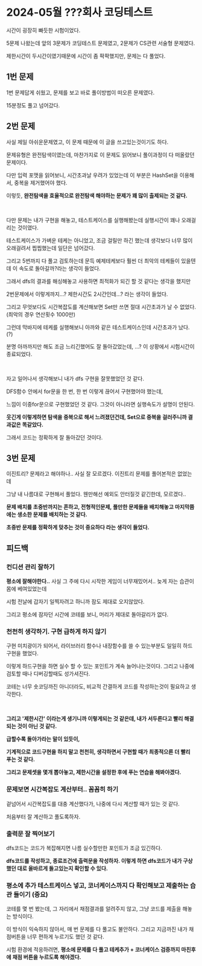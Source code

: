 # 2024-05월 ???회사 코딩테스트

시간이 굉장히 빠듯한 시험이었다. 

5문제 나왔는데 앞의 3문제가 코딩테스트 문제였고, 2문제가 CS관련 서술형 문제였다. 

제한시간이 두시간이였기때문에 시간이 좀 팍팍했지만, 문제는 다 풀었다.

## 1번 문제

1번 문제답게 쉬웠고, 문제를 보고 바로 풀이방법이 떠오른 문제였다. 

15분정도 풀고 넘어갔다.

## 2번 문제

사실 제일 아쉬운문제였고, 이 문제 때문에 이 글을 쓰고있는것이기도 하다.

문제유형은 완전탐색이였는데, 마찬가지로 이 문제도 읽어보니 풀이과정이 다 떠올랐던 문제이다.

다만 입력 포맷을 읽어보니, 시간초과날 우려가 있었는데 이 부분은 HashSet을 이용해서, 중복을 제거했어야 했다.

이렇듯, **완전탐색을 효율적으로 완전탐색 해야하는 문제가 꽤 많이 출제되는 것 같다.**

<br>

다만 문제는 내가 구현을 해놓고, 테스트케이스를 실행해봤는데 실행시간이 꽤나 오래걸리는 것이였다.

테스트케이스가 가벼운 테케는 아니었고, 조금 걸릴만 하긴 했는데 생각보다 너무 많이 오래걸려서 찝찝했는데 일단은 넘어갔다.

그리고 5번까지 다 풀고 검토하는데 문득 예제테케보다 훨씬 더 최악의 테케들이 있을텐데 이 속도로 돌아갈까?라는 생각이 들었다.

그래서 dfs의 결과를 해싱해놓고 사용하면 최적화가 되긴 할 것 같다는 생각을 했지만

2번문제에서 이렇게까지...? 제한시간도 2시간인데...? 라는 생각이 들었다.

그리고 무엇보다도 시간복잡도를 계산해보면 Set만 쓰면 절대 시간초과가 날 수 없었다. (최악의 경우 연산횟수 1000만)

그런데 막바지에 테케를 실행해보니 아까와 같은 테스트케이스인데 시간초과가 났다. (?)

분명 아까까지만 해도 조금 느리긴했어도 잘 돌아갔었는데, ...? 이 상황에서 시험시간이 종료되었다.

<br>

자고 일어나서 생각해보니 내가 dfs 구현을 잘못했었던 것 같다. 

DFS함수 안에서 for문을 한 번, 한 번 이렇게 끊어서 구현했어야 했는데,

느낌이 이중for문으로 구현했었던 것 같다. 그것이 아니라면 실행속도가 설명이 안된다.

**웃긴게 이렇게하면 탐색을 중복으로 해서 느려졌던건데, Set으로 중복을 걸러주니까 결과값은 똑같았다.**

그래서 코드는 정확하게 잘 돌아갔던 것이다.



## 3번 문제

이진트리? 문제라고 해야하나.. 사실 잘 모르겠다. 이진트리 문제를 풀어본적은 없었는데

그냥 내 나름대로 구현해서 풀었다. 웬만해선 예외도 안터질것 같긴한데, 모르겠다..

**문제 배치를 초중반까지는 흔하고, 전형적인문제, 풀만한 문제들을 배치해놓고 마지막쯤에는 생소한 문제를 배치하는 것 같다.**

**초중반 문제를 정확하게 맞추는 것이 중요하다 라는 생각이 들었다.**

## 피드백

### 컨디션 관리 잘하기

**평소에 잘해야한다..** 사실 그 주에 다시 시작한 게임이 너무재밌어서.. 늦게 자는 습관이 몸에 베여있었는데

시험 전날에 갑자기 일찍자려고 하니까 잠도 제대로 오지않았다. 

그리고 평소에 잠자던 시간에 코테를 보니, 머리가 제대로 돌아갈리가 없다.

### 천천히 생각하기. 구현 급하게 하지 않기

구현 미치광이가 되어서, 라이브러리 함수나 내장함수를 쓸 수 있는부분도 일일히 하드구현을 했었다. 

이렇게 하드구현을 하면 실수 할 수 있는 포인트가 계속 늘어나는것이다. 그리고 나중에 검토할 때나 디버깅할때도 성가셔진다.

코테는 너무 숏코딩까진 아니더라도, 비교적 간결하게 코드를 작성하는것이 필요하고 생각한다.

<br>

**그리고 '제한시간' 이라는게 생기니까 이렇게되는 것 같은데, 내가 서두른다고 빨리 해결되는 것이 아닌 것 같다.**

**급할수록 돌아가라는 말이 있듯이,** 

**기계적으로 코드구현을 하지 말고 천천히, 생각하면서 구현할 때가 최종적으론 더 빨리 푸는 것 같다.**

**그리고 문제셋을 몇개 뽑아놓고, 제한시간을 설정한 후에 푸는 연습을 해봐야겠다.**

### 문제보면 시간복잡도 계산부터.. 꼼꼼히 하기

겉넘어서 시간복잡도를 대충 계산했다가, 나중에 다시 계산할 때가 있는 것 같다. 

처음부터 잘 계산하고 풀도록하자.

### 출력문 잘 찍어보기

dfs코드는 코드가 복잡해지면 나름 실수할만한 포인트가 조금 있긴하다.

**dfs코드를 작성하고, 종료조건에 출력문을 작성하자. 이렇게 하면 dfs코드가 내가 구상했던 대로 올바르게 돌고있는지 확인할 수 있다.**

### 평소에 추가 테스트케이스 넣고, 코너케이스까지 다 확인해보고 제출하는 습관 들이기 (중요)

코테를 몇 번 봤는데, 그 자리에서 채점결과를 알려주지 않고, 그냥 코드를 제출을 해놓는 방식이다.

이 방식이 익숙하지 않아서, 매 번 문제를 다 풀고도 불안하다. 그리고 지금까진 내가 채점버튼을 너무 편하게 누르기도 했던 것 같다.

시험 환경에 적응하려면, **평소에 문제를 다 풀고 테케추가 + 코너케이스 검증까지 마친후에 채점 버튼을 누르도록 해야겠다.**
